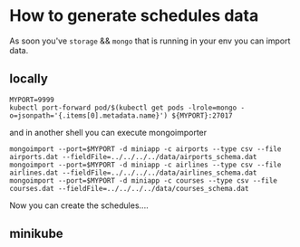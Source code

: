 
# How to generate schedules data

As soon you've `storage` && `mongo` that is running in your env you can import data.


## locally

```
MYPORT=9999
kubectl port-forward pod/$(kubectl get pods -lrole=mongo -o=jsonpath='{.items[0].metadata.name}') ${MYPORT}:27017
```

and in another shell you can execute mongoimporter

```shell
mongoimport --port=$MYPORT -d miniapp -c airports --type csv --file airports.dat --fieldFile=../../../../data/airports_schema.dat
mongoimport --port=$MYPORT -d miniapp -c airlines --type csv --file airlines.dat --fieldFile=../../../../data/airlines_schema.dat
mongoimport --port=$MYPORT -d miniapp -c courses --type csv --file courses.dat --fieldFile=../../../../data/courses_schema.dat
```

Now you can create the schedules....


## minikube
